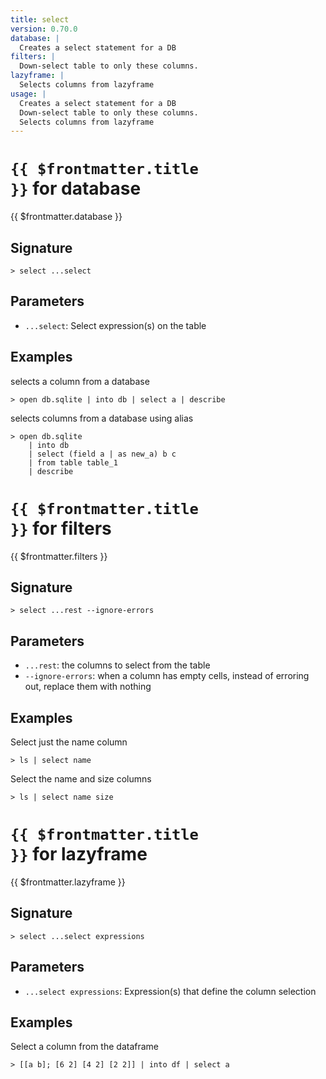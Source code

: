```yaml
---
title: select
version: 0.70.0
database: |
  Creates a select statement for a DB
filters: |
  Down-select table to only these columns.
lazyframe: |
  Selects columns from lazyframe
usage: |
  Creates a select statement for a DB
  Down-select table to only these columns.
  Selects columns from lazyframe
---
```


# <code>{{ $frontmatter.title }}</code> for database

<div class='command-title'>{{ $frontmatter.database }}</div>

## Signature

```> select ...select```

## Parameters

 -  `...select`: Select expression(s) on the table

## Examples

selects a column from a database
```shell
> open db.sqlite | into db | select a | describe
```

selects columns from a database using alias
```shell
> open db.sqlite
    | into db
    | select (field a | as new_a) b c
    | from table table_1
    | describe
```

# <code>{{ $frontmatter.title }}</code> for filters

<div class='command-title'>{{ $frontmatter.filters }}</div>

## Signature

```> select ...rest --ignore-errors```

## Parameters

 -  `...rest`: the columns to select from the table
 -  `--ignore-errors`: when a column has empty cells, instead of erroring out, replace them with nothing

## Examples

Select just the name column
```shell
> ls | select name
```

Select the name and size columns
```shell
> ls | select name size
```

# <code>{{ $frontmatter.title }}</code> for lazyframe

<div class='command-title'>{{ $frontmatter.lazyframe }}</div>

## Signature

```> select ...select expressions```

## Parameters

 -  `...select expressions`: Expression(s) that define the column selection

## Examples

Select a column from the dataframe
```shell
> [[a b]; [6 2] [4 2] [2 2]] | into df | select a
```

